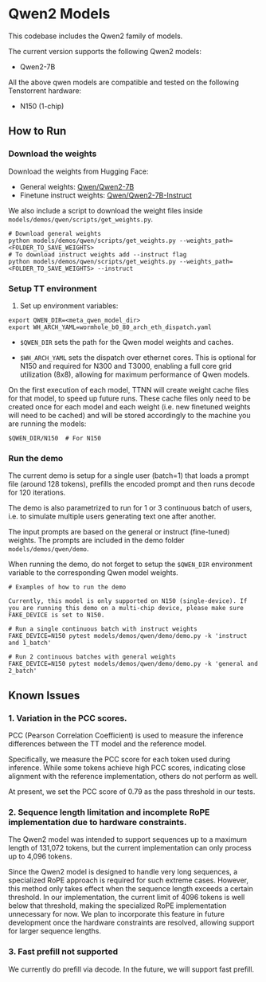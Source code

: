 # Qwen2 Models

This codebase includes the Qwen2 family of models.

The current version supports the following Qwen2 models:
- Qwen2-7B

All the above qwen models are compatible and tested on the following Tenstorrent hardware:
- N150 (1-chip)

## How to Run

### Download the weights

Download the weights from Hugging Face:
- General weights: [Qwen/Qwen2-7B](https://huggingface.co/Qwen/Qwen2-7B)
- Finetune instruct weights: [Qwen/Qwen2-7B-Instruct](https://huggingface.co/Qwen/Qwen2-7B-Instruct)

We also include a script to download the weight files inside `models/demos/qwen/scripts/get_weights.py`.

```
# Download general weights
python models/demos/qwen/scripts/get_weights.py --weights_path=<FOLDER_TO_SAVE_WEIGHTS>
# To download instruct weights add --instruct flag
python models/demos/qwen/scripts/get_weights.py --weights_path=<FOLDER_TO_SAVE_WEIGHTS> --instruct
```

### Setup TT environment

1. Set up environment variables:
```
export QWEN_DIR=<meta_qwen_model_dir>
export WH_ARCH_YAML=wormhole_b0_80_arch_eth_dispatch.yaml
```

- `$QWEN_DIR` sets the path for the Qwen model weights and caches.

- `$WH_ARCH_YAML` sets the dispatch over ethernet cores. This is optional for N150 and required for N300 and T3000, enabling a full core grid utilization (8x8), allowing for maximum performance of Qwen models.

On the first execution of each model, TTNN will create weight cache files for that model, to speed up future runs.
These cache files only need to be created once for each model and each weight (i.e. new finetuned weights will need to be cached) and will be stored accordingly to the machine you are running the models:
```
$QWEN_DIR/N150  # For N150

```


### Run the demo

The current demo is setup for a single user (batch=1) that loads a prompt file (around 128 tokens), prefills the encoded prompt and then runs decode for 120 iterations.

The demo is also parametrized to run for 1 or 3 continuous batch of users, i.e. to simulate multiple users generating text one after another.

The input prompts are based on the general or instruct (fine-tuned) weights. The prompts are included in the demo folder `models/demos/qwen/demo`.

When running the demo, do not forget to setup the `$QWEN_DIR` environment variable to the corresponding Qwen model weights.

```
# Examples of how to run the demo

Currently, this model is only supported on N150 (single-device). If you are running this demo on a multi-chip device, please make sure FAKE_DEVICE is set to N150.

# Run a single continuous batch with instruct weights
FAKE_DEVICE=N150 pytest models/demos/qwen/demo/demo.py -k 'instruct and 1_batch'

# Run 2 continuous batches with general weights
FAKE_DEVICE=N150 pytest models/demos/qwen/demo/demo.py -k 'general and 2_batch'
```

## Known Issues

### 1. Variation in the PCC scores.

PCC (Pearson Correlation Coefficient) is used to measure the inference differences between the TT model and the reference model.

Specifically, we measure the PCC score for each token used during inference. While some tokens achieve high PCC scores, indicating close alignment with the reference implementation, others do not perform as well.

At present, we set the PCC score of 0.79 as the pass threshold in our tests.


### 2. Sequence length limitation and incomplete RoPE implementation due to hardware constraints.

The Qwen2 model was intended to support sequences up to a maximum length of 131,072 tokens, but the current implementation can only process up to 4,096 tokens.

Since the Qwen2 model is designed to handle very long sequences, a specialized RoPE approach is required for such extreme cases. However, this method only takes effect when the sequence length exceeds a certain threshold. In our implementation, the current limit of 4096 tokens is well below that threshold, making the specialized RoPE implementation unnecessary for now. We plan to incorporate this feature in future development once the hardware constraints are resolved, allowing support for larger sequence lengths.

### 3. Fast prefill not supported

We currently do prefill via decode. In the future, we will support fast prefill.
